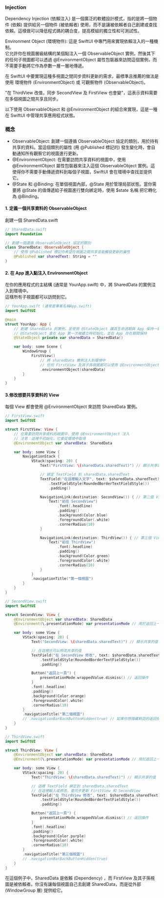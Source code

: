 ### Injection

Dependency Injection (依賴注入) 是一個廣泛的軟體設計模式，指的是將一個物件 (依賴) 提供給另一個物件 (被依賴者) 使用，而不是讓被依賴者自己創建或查找依賴。這樣做可以降低程式碼的耦合度，提高模組的獨立性和可測試性。

Environment Object (環境物件): 這是 SwiftUI 中專門用來實現依賴注入的一種機制。  
它允許你在視圖層級結構的某個點注入一個 ObservableObject 實例，然後其下的任何子視圖都可以透過 @EnvironmentObject 屬性包裝器來訪問這個實例，而不需要手動將它作為參數一層一層地傳遞。


在 SwiftUI 中要實現這種多視圖之間同步資料更新的需求，最標準且推薦的做法是使用 環境物件 (EnvironmentObject) 或 可觀察物件 (ObservableObject)。

"在 ThirdView 改值，同步 SecondView 及 FirstView 也會變"，這表示資料需要在多個視圖之間共享且同步。  

以下使用 ObservableObject 和 @EnvironmentObject 的組合來實現，這是一種在 SwiftUI 中管理共享應用程式狀態。

### 概念

  - ObservableObject: 創建一個遵循 ObservableObject 協定的類別，用於持有共享的資料。當這個類別的屬性 (用 @Published 標記的) 發生變化時，會自動通知所有觀察它的視圖進行更新。
  - @EnvironmentObject: 在需要訪問共享資料的視圖中，使用 @EnvironmentObject 屬性包裝器來注入這個 ObservableObject 實例。這使得你不需要手動傳遞資料到每個子視圖，SwiftUI 會在環境中查找並提供它。
  - @State 和 @Binding: 在單個視圖內部，@State 用於管理局部狀態。當你需要將 @State 的值傳遞給子視圖進行雙向綁定時，使用 $state 名稱 把它轉化為 @Binding。


#### 1. 定義一個共享資料的 ObservableObject
創建一個 SharedData.swift

```swift
// SharedData.swift
import Foundation

// 創建一個遵循 ObservableObject 協定的類別
class SharedData: ObservableObject {
    // 使用 @Published 標記你希望在視圖之間共享並能觸發更新的屬性
    @Published var sharedText: String = ""
}
```

#### 2. 在 App 進入點注入 EnvironmentObject
在你的應用程式的主結構 (通常是 YourApp.swift) 中，將 SharedData 的實例注入到環境中。  
這樣所有子視圖都可以訪問到它。

```swift
// YourApp.swift (通常是專案名稱App.swift)
import SwiftUI

@main
struct YourApp: App {
    // 創建 SharedData 的實例，並使用 @StateObject 讓其生命週期與 App 保持一致
    // @StateObject 會在 App 第一次被建立時初始化，並在 App 存在期間保持
    @StateObject private var sharedData = SharedData()

    var body: some Scene {
        WindowGroup {
            FirstView()
                // 將 sharedData 實例注入到環境中
                // 任何 FirstView 及其子孫視圖都可以使用 @EnvironmentObject 訪問它
                .environmentObject(sharedData)
        }
    }
}
```



#### 3.修改想要共享資料的 View
每個 View 都會使用 @EnvironmentObject 來訪問 SharedData 實例。
```swift
// FirstView.swift
import SwiftUI

struct FirstView: View {
    // 在需要訪問共享資料的視圖中，使用 @EnvironmentObject 注入
    // 注意：這裡不初始化，它會從環境中取得
    @EnvironmentObject var sharedData: SharedData

    var body: some View {
        NavigationStack { 
            VStack(spacing: 20) {
                Text("FirstView: \(sharedData.sharedText)") // 顯示共享的值

                // 綁定 TextField 到 sharedData.sharedText
                TextField("在這裡輸入文字", text: $sharedData.sharedText)
                    .textFieldStyle(RoundedBorderTextFieldStyle())
                    .padding()

                NavigationLink(destination: SecondView()) { // 第二個 View
                    Text("前往 SecondView")
                        .font(.headline)
                        .padding()
                        .background(Color.blue)
                        .foregroundColor(.white)
                        .cornerRadius(10)
                }

                NavigationLink(destination: ThirdView()) { // 第三個 View
                    Text("前往 ThirdView")
                        .font(.headline)
                        .padding()
                        .background(Color.green)
                        .foregroundColor(.white)
                        .cornerRadius(10)
                }
            }
            .navigationTitle("第一個視圖")
        }
    }
}
```

```swift
// SecondView.swift
import SwiftUI

struct SecondView: View {
    @EnvironmentObject var sharedData: SharedData
    @Environment(\.presentationMode) var presentationMode // 用於返回上一頁

    var body: some View {
        VStack(spacing: 20) {
            Text("SecondView: \(sharedData.sharedText)") // 顯示共享的值

            // 在這裡也可以修改共享的值
            TextField("在 SecondView 修改", text: $sharedData.sharedText)
                .textFieldStyle(RoundedBorderTextFieldStyle())
                .padding()

            Button("返回上一頁") {
                presentationMode.wrappedValue.dismiss() // 返回操作
            }
            .font(.headline)
            .padding()
            .background(Color.orange)
            .foregroundColor(.white)
            .cornerRadius(10)
        }
        .navigationTitle("第二個視圖")
        // .navigationBarBackButtonHidden(true) // 如果你想隱藏默認的返回按鈕
    }
}
```


```swift
// ThirdView.swift
import SwiftUI

struct ThirdView: View {
    @EnvironmentObject var sharedData: SharedData
    @Environment(\.presentationMode) var presentationMode // 用於返回上一頁

    var body: some View {
        VStack(spacing: 20) {
            Text("ThirdView: \(sharedData.sharedText)") // 顯示共享的值

            // 這裡 TextField 綁定到 sharedData.sharedText
            // 在這裡輸入或修改，會同步更新 FirstView 和 SecondView
            TextField("在 ThirdView 修改", text: $sharedData.sharedText)
                .textFieldStyle(RoundedBorderTextFieldStyle())
                .padding()

            Button("返回上一頁") {
                presentationMode.wrappedValue.dismiss() // 返回操作
            }
            .font(.headline)
            .padding()
            .background(Color.purple)
            .foregroundColor(.white)
            .cornerRadius(10)
        }
        .navigationTitle("第三個視圖")
        // .navigationBarBackButtonHidden(true)
    }
}
```




在這個例子中，SharedData 是依賴 (Dependency) ，而 FirstView 及其子孫視圖是被依賴者。你沒有讓每個視圖自己去創建 SharedData，而是從外部 (WindowGroup 層) 提供給它。